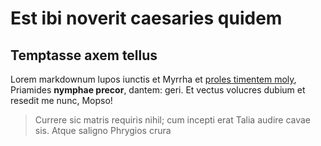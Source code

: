 # Est ibi noverit caesaries quidem

## Temptasse axem tellus

Lorem markdownum lupos iunctis et Myrrha et [proles timentem
moly](http://www.uselessaccount.com/), Priamides **nymphae precor**, dantem:
geri. Et vectus volucres dubium et resedit me nunc, Mopso!

> Currere sic matris requiris nihil; cum incepti erat Talia audire cavae sis.
> Atque saligno Phrygios crura
